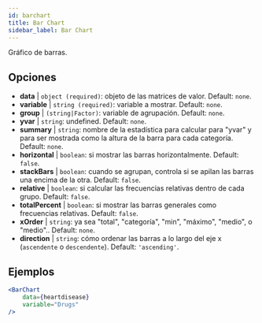 ```yaml
---
id: barchart
title: Bar Chart
sidebar_label: Bar Chart
---
```


Gráfico de barras.

## Opciones

* __data__ | `object (required)`: objeto de las matrices de valor. Default: `none`.
* __variable__ | `string (required)`: variable a mostrar. Default: `none`.
* __group__ | `(string|Factor)`: variable de agrupación. Default: `none`.
* __yvar__ | `string`: undefined. Default: `none`.
* __summary__ | `string`: nombre de la estadística para calcular para "yvar" y para ser mostrada como la altura de la barra para cada categoría. Default: `none`.
* __horizontal__ | `boolean`: si mostrar las barras horizontalmente. Default: `false`.
* __stackBars__ | `boolean`: cuando se agrupan, controla si se apilan las barras una encima de la otra. Default: `false`.
* __relative__ | `boolean`: si calcular las frecuencias relativas dentro de cada grupo. Default: `false`.
* __totalPercent__ | `boolean`: si mostrar las barras generales como frecuencias relativas. Default: `false`.
* __xOrder__ | `string`: ya sea "total", "categoría", "min", "máximo", "medio", o "medio".. Default: `none`.
* __direction__ | `string`: cómo ordenar las barras a lo largo del eje x (`ascendente` o `descendente`). Default: `'ascending'`.


## Ejemplos

```jsx live
<BarChart 
    data={heartdisease} 
    variable="Drugs"
/>
```

